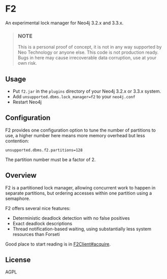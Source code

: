 # F2

An experimental lock manager for Neo4j 3.2.x and 3.3.x.

> ### NOTE
> This is a personal proof of concept, it is not in any way supported by Neo Technology or anyone else.
> This code is not production ready. Bugs in here may cause irrecoverable data corruption, use at your own risk.

## Usage

- Put `f2.jar` in the `plugins` directory of your Neo4j 3.2.x or 3.3.x system.
- Add `unsupported.dbms.lock_manager=f2` to your `neo4j.conf`
- Restart Neo4j

## Configuration

F2 provides one configuration option to tune the number of partitions to use, a higher number 
here means more memory overhead but less contention:

    unsupported.dbms.f2.partitions=128

The partition number must be a factor of 2.

## Overview

F2 is a partitioned lock manager, allowing concurrent work to happen in separate partitions, but
ordering accesses within one partition using a semaphore. 

F2 offers several nice features:

- Deterministic deadlock detection with no false positives
- Exact deadlock descriptions
- Thread notification-based waiting, using substantially less system resources than Forseti

Good place to start reading is in [F2Client#acquire](src/main/java/com/jakewins/f2/F2Client.java).

## License

AGPL
